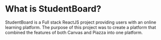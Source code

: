 # What is StudentBoard?
StudentBoard is a Full stack ReactJS project providing users with an online learning platform. The purpose of this project was to create a platform that combined the features of both Canvas and Piazza into one platform.
